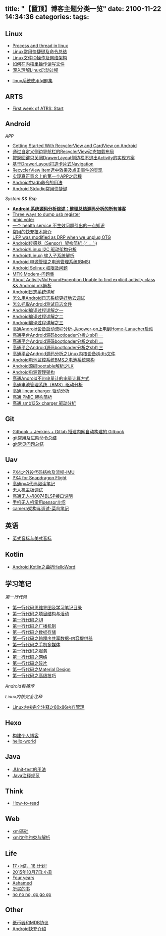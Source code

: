 title: "【置顶】博客主题分类一览"
date: 2100-11-22 14:34:36
categories:
tags:
---

Linux
-----------
- [Process and thread in linux](http://huaqianlee.github.io/2019/08/31/Linux/Process-and-thread-in-linux/)
- [Linux常用快捷键及命令总结](http://huaqianlee.github.io/2014/12/21/Linux/Linux%E5%B8%B8%E7%94%A8%E5%BF%AB%E6%8D%B7%E9%94%AE%E5%8F%8A%E5%91%BD%E4%BB%A4%E6%80%BB%E7%BB%93/)
- [Linux文件IO操作及网络架构](http://huaqianlee.github.io/2014/11/17/Linux/Linux%E6%96%87%E4%BB%B6IO%E6%93%8D%E4%BD%9C%E5%8F%8A%E7%BD%91%E7%BB%9C%E6%9E%B6%E6%9E%84/)
- [如何在内核里操作读写文件](http://huaqianlee.github.io/2015/03/17/Linux/%E5%A6%82%E4%BD%95%E5%9C%A8%E5%86%85%E6%A0%B8%E9%87%8C%E6%93%8D%E4%BD%9C%E8%AF%BB%E5%86%99%E6%96%87%E4%BB%B6-create-open-read-write/)
- [深入理解Linux启动过程](http://huaqianlee.github.io/2015/08/21/Linux/%E6%B7%B1%E5%85%A5%E7%90%86%E8%A7%A3Linux%E5%90%AF%E5%8A%A8%E8%BF%87%E7%A8%8B/)
<!--more-->
- [linux系统使用问题集](http://huaqianlee.github.io/2016/01/04/Linux/linux-problem-set/)

ARTS
-----------
- [First week of ATRS: Start](http://huaqianlee.github.io/2019/08/31/ATRS/First-week-of-ATRS-Start/)

Android
-----------
*APP*
- [Getting Started With RecyclerView and CardView on Android](http://huaqianlee.github.io/2017/11/08/Android/Getting-Started-With-RecyclerView-and-CardView-on-Android/)
- [通过自定义侧边导航栏的RecyclerView动态加载布局](http://huaqianlee.github.io/2017/08/18/Android/Dynamic-loading-layout-by-recyclerview-item/)
- [按返回键只关闭DrawerLayout侧边栏不退出Activity的实现方案](http://huaqianlee.github.io/2017/08/18/Android/hides-navigation-in-drawerlayou/)
- [基于DrawerLayout打造卡片式Navigation](http://huaqianlee.github.io/2017/08/17/Android/the-card-navigation-base-on-drawerlayout/)
- [RecyclerView Item选中效果及点击事件的实现](http://huaqianlee.github.io/2017/08/17/Android/the-selected-effect-of-recyclerview-item/)   
- [实现真正意义上的第一个APP之启程](http://huaqianlee.github.io/2017/07/11/Android/%E5%AE%9E%E7%8E%B0%E7%9C%9F%E6%AD%A3%E6%84%8F%E4%B9%89%E4%B8%8A%E7%9A%84%E7%AC%AC%E4%B8%80%E4%B8%AAAPP%E4%B9%8B%E5%90%AF%E7%A8%8B/)
- [Android中adb命令的用法](http://huaqianlee.github.io/2015/07/19/Android/Android%E4%B8%ADadb-Android-Debug-Bridge-%E5%91%BD%E4%BB%A4%E7%9A%84%E7%94%A8%E6%B3%95/)
- [Android Stdudio常用快捷键](http://huaqianlee.github.io/2015/05/29/Android/Android-Stdudio-Linux-windows-mac%E5%B8%B8%E7%94%A8%E5%BF%AB%E6%8D%B7%E9%94%AE/)
 
*System && Bsp*
- [**Android 系统源码分析综述：整理总结源码分析的所有博客**](_posts/Android/A-summary-of-Android-source-analysis.md)
- [Three ways to dump usb register](http://huaqianlee.github.io/2018/08/23/Android/Three-ways-to-dump-usb-register/)
- [pmic voter](http://huaqianlee.github.io/2019/05/15/Android/pmic-voter/)
- [一个 health service 不生效问题引出的一点知识](http://huaqianlee.github.io/2019/05/16/Android/A-little-knowledge-about-health/)
- [常用的快充技术简介](http://huaqianlee.github.io/2017/11/13/Android/What-is-fast-charge-now/)
- [UFP was modified as DRP when we unplug OTG](http://huaqianlee.github.io/2019/08/27/Android/USB-port-error/)
- [Android传感器（Sensor）架构简析 (╯_╰)](http://huaqianlee.github.io/2017/12/17/Android/android-sensor-arch-analysis/)
- [Android/Linux  I2C 驱动架构分析](http://huaqianlee.github.io/2017/12/03/Android/Android-Linux-i2c-driver-arch/)
- [Android(Linux) 输入子系统解析](http://huaqianlee.github.io/2017/11/23/Android/Android-Linux-input-system-analysis/)
- [Android 电源管理之电池管理系统(BMS)](http://huaqianlee.github.io/2017/11/21/Android/BMS-of-Android-Power-Management/)
- [Android Selinux 权限及问题](http://huaqianlee.github.io/2017/11/14/Android/Android-SELinux-Permison-and-Question/)
- [MTK-Modem-问题集](http://huaqianlee.github.io/2017/07/12/Android/MTK-Modem-%E9%97%AE%E9%A2%98%E9%9B%86/)
- [About ActivityNotFoundException Unable to find explicit activity class && Android.mk解析](http://huaqianlee.github.io/2015/07/12/Android/About-ActivityNotFoundException-Unable-to-find-explicit-activity-class-Android-mk%E8%A7%A3%E6%9E%90/)
- [Android日志系统详解](http://huaqianlee.github.io/2015/07/18/Android/Android-Logging-system-Android%E6%97%A5%E5%BF%97%E7%B3%BB%E7%BB%9F%E8%AF%A6%E8%A7%A3/)
- [怎么用Android日志系统更好地去调试](http://huaqianlee.github.io/2015/07/18/Android/%E6%80%8E%E4%B9%88%E7%94%A8Android%E6%97%A5%E5%BF%97%E7%B3%BB%E7%BB%9F%E6%9B%B4%E5%A5%BD%E5%9C%B0%E5%8E%BB%E8%B0%83%E8%AF%95-How-to-debug-with-Android-logging/)
- [怎么抓取Android测试日志文件](http://huaqianlee.github.io/2015/07/19/Android/%E6%80%8E%E4%B9%88%E6%8A%93%E5%8F%96Android%E6%B5%8B%E8%AF%95%E6%97%A5%E5%BF%97%E6%96%87%E4%BB%B6-How-to-get-android-log-file/)
- [Android编译过程详解之一](http://huaqianlee.github.io/2015/07/11/Android/Android%E7%BC%96%E8%AF%91%E8%BF%87%E7%A8%8B%E8%AF%A6%E8%A7%A3%E4%B9%8B%E4%B8%80/)
- [Android编译过程详解之二](http://huaqianlee.github.io/2015/07/12/Android/Android%E7%BC%96%E8%AF%91%E8%BF%87%E7%A8%8B%E8%AF%A6%E8%A7%A3%E4%B9%8B%E4%BA%8C/)
- [Android编译过程详解之三](http://huaqianlee.github.io/2015/07/12/Android/Android%E7%BC%96%E8%AF%91%E8%BF%87%E7%A8%8B%E8%AF%A6%E8%A7%A3%E4%B9%8B%E4%B8%89/)
- [高通Android设备启动流程分析-从power-on上电到Home-Lanucher启动](http://huaqianlee.github.io/2015/08/23/Android/%E9%AB%98%E9%80%9AAndroid%E8%AE%BE%E5%A4%87%E5%90%AF%E5%8A%A8%E6%B5%81%E7%A8%8B%E5%88%86%E6%9E%90-%E4%BB%8Epower-on%E4%B8%8A%E7%94%B5%E5%88%B0Home-Lanucher%E5%90%AF%E5%8A%A8/)
- [高通平台Android源码bootloader分析之sbl1 一](http://huaqianlee.github.io/2015/08/15/Android/%E9%AB%98%E9%80%9A%E5%B9%B3%E5%8F%B0Android%E6%BA%90%E7%A0%81bootloader%E5%88%86%E6%9E%90%E4%B9%8Bsbl1-%E4%B8%80/)
- [高通平台Android源码bootloader分析之sbl1 二](http://huaqianlee.github.io/2015/08/15/Android/%E9%AB%98%E9%80%9A%E5%B9%B3%E5%8F%B0Android%E6%BA%90%E7%A0%81bootloader%E5%88%86%E6%9E%90%E4%B9%8Bsbl1-%E4%BA%8C/)
- [高通平台Android源码bootloader分析之sbl1 三](http://huaqianlee.github.io/2015/08/18/Android/%E9%AB%98%E9%80%9A%E5%B9%B3%E5%8F%B0Android%E6%BA%90%E7%A0%81bootloader%E5%88%86%E6%9E%90%E4%B9%8Bsbl1-%E4%B8%89/)
- [高通平台Android源码分析之Linux内核设备树dts文件](http://huaqianlee.github.io/2015/08/19/Android/%E9%AB%98%E9%80%9A%E5%B9%B3%E5%8F%B0Android%E6%BA%90%E7%A0%81%E5%88%86%E6%9E%90%E4%B9%8BLinux%E5%86%85%E6%A0%B8%E8%AE%BE%E5%A4%87%E6%A0%91-DT-Device-Tree-dts%E6%96%87%E4%BB%B6/)
- [Android电池监控系统BMS之电池系统架构](http://huaqianlee.github.io/2015/06/06/Android/Android%E7%94%B5%E6%B1%A0%E7%9B%91%E6%8E%A7%E7%B3%BB%E7%BB%9F-BMS-%E4%B9%8B%E7%94%B5%E6%B1%A0%E7%B3%BB%E7%BB%9F%E6%9E%B6%E6%9E%84/)
- [Android源码bootable解析之LK](http://huaqianlee.github.io/2015/07/25/Android/Android%E6%BA%90%E7%A0%81bootable%E8%A7%A3%E6%9E%90%E4%B9%8BLK-bootloader-little-kernel/)
- [Android电源管理架构](http://huaqianlee.github.io/2015/05/30/Android/Android%E7%94%B5%E6%BA%90%E7%AE%A1%E7%90%86%E6%9E%B6%E6%9E%84/)
- [高通Android不带电量计的电量计算方式](http://huaqianlee.github.io/2015/01/21/Android/%E9%AB%98%E9%80%9AAndroid%E4%B8%8D%E5%B8%A6%E7%94%B5%E9%87%8F%E8%AE%A1%E7%9A%84%E7%94%B5%E9%87%8F%E8%AE%A1%E7%AE%97%E6%96%B9%E5%BC%8F/)
- [高通电池管理系统（BMS）驱动分析](http://huaqianlee.github.io/2015/06/24/Android/qaulcomm-bms-driver-analysis/)
- [高通 linear charger 驱动分析](http://huaqianlee.github.io/2015/06/24/Android/linear-charger-driver/)
- [高通 PMIC 架构简析](http://huaqianlee.github.io/2015/06/24/Android/qcom-pmic-driver/)
- [高通 smb135x charger 驱动分析](http://huaqianlee.github.io/2015/06/24/Android/smb135x-charger-driver/)


Git
-----------
- [Gitbook + Jenkins + Gitlab 搭建内网自动构建的 Gitbook](http://huaqianlee.github.io/2019/05/05/Git/gitlab-jenkins-gitbook-to-create-LAN-gitbook/)
- [git常用及进阶命令总结](http://huaqianlee.github.io/2015/06/11/Git/git%E5%B8%B8%E7%94%A8%E5%8F%8A%E8%BF%9B%E9%98%B6%E5%91%BD%E4%BB%A4%E6%80%BB%E7%BB%93/)
- [git常见问题总结](http://huaqianlee.github.io/2015/10/22/Git/git-experence/)

Uav
-----------
- [PX4之外设代码结构及流程-IMU](http://huaqianlee.github.io/2017/03/29/Uav/px4-imu-mpu9250-code-structure/)
- [PX4 for Snapdragon Flight](http://huaqianlee.github.io/2017/03/25/Uav/PX4-for-Snapdragon-Flight/)
- [高通px4代码阅读笔记](http://huaqianlee.github.io/2016/05/11/Uav/qualcomm-px4-code-reading-note/)
- [无人机主板调试](http://huaqianlee.github.io/2016/04/02/Uav/uav-board-debugging/)
- [高通无人机8074BLSP接口说明](http://huaqianlee.github.io/2016/04/27/Uav/Qualcomm-uav-blsp-port/)
- [手机无人机常用sensor介绍](http://huaqianlee.github.io/2016/05/07/Uav/mobile-and-uav-sensors/)
- [camera架构与调试-菜鸟笔记](http://huaqianlee.github.io/2016/07/07/Uav/camera-arch-and-tunning-rookie-note/)

英语
-----------
- [英式音标与美式音标](http://huaqianlee.github.io/2017/05/08/English/Americal-and-english-phonetic/)


Kotlin
-----------
- [Android Kotlin之曲折HelloWord](http://huaqianlee.github.io/2017/05/23/Kotlin/Kotlin-HElloWorld/)


学习笔记
----------------
*第一行代码*
- [第一行代码思维导图及学习笔记目录](http://huaqianlee.github.io/2017/03/24/FirstCode/The-departure-of-FirstCode-learning-notes/)
- [第一行代码之项目结构与活动](http://huaqianlee.github.io/2017/03/24/FirstCode/FirstCode-learning-note-project-structure-and-activity/)
- [第一行代码之UI](http://huaqianlee.github.io/2017/03/25/FirstCode/firstcode-note-UI/)
- [第一行代码之广播机制](http://huaqianlee.github.io/2017/03/25/FirstCode/FirstCode-Broadcast-Receiver/)
- [第一行代码之数据存储](http://huaqianlee.github.io/2017/04/29/FirstCode/FirstCode-data-storage/)
- [第一行代码之跨程序共享数据-内容提供器](http://huaqianlee.github.io/2017/05/03/FirstCode/FirstCode-Content-Provider/)
- [第一行代码之手机多媒体](http://huaqianlee.github.io/2017/05/06/FirstCode/FirstCode-media/)
- [第一行代码之服务](http://huaqianlee.github.io/2017/05/06/FirstCode/FirstCode-Service/)
- [第一行代码之网络](http://huaqianlee.github.io/2017/05/09/FirstCode/FirstCode-Network/)
- [第一行代码之碎片](http://huaqianlee.github.io/2017/05/10/FirstCode/FirstCode-Fragment/)
- [第一行代码之Material Design](http://huaqianlee.github.io/2017/05/10/FirstCode/FirstCode-Material-Design/)
- [第一行代码之高级技巧](http://huaqianlee.github.io/2017/05/13/FirstCode/FirstCode-advanced-skills/)

*Android群英传*


*Linux内核完全注释*
- [Linux内核完全注释之80x86内存管理](http://huaqianlee.github.io/2017/03/24/Linux/Linux-kernel-content-80x86-mem-manage/)

Hexo
-----------
- [构建个人博客](http://huaqianlee.github.io/2014/10/24/Hexo/build-person-blog-with-hexo/)
- [hello-world](http://huaqianlee.github.io/2014/10/20/Hexo/hello-world/)

Java
-----------
- [JUnit-test的用法](http://huaqianlee.github.io/2015/01/20/Java/JUnit-test%E7%9A%84%E7%94%A8%E6%B3%95/)
- [Java注释规范](http://huaqianlee.github.io/2014/10/27/Java/The-document-convetions-for-Java/)

Think
-----------
- [How-to-read](http://huaqianlee.github.io/2014/11/01/Think/How-to-read/)

Web
-----------
- [xml基础](http://huaqianlee.github.io/2015/01/18/Web/xml%E5%9F%BA%E7%A1%80/)
- [xml文件约束与解析](http://huaqianlee.github.io/2015/01/19/Web/xml%E6%96%87%E4%BB%B6%E7%BA%A6%E6%9D%9F%E4%B8%8E%E8%A7%A3%E6%9E%90/)

Life
-----------
- [17 小结，18 计划!](http://huaqianlee.github.io/2018/02/12/Life/Bye-2017-Hi-2018/)
- [2015年10月7日:小丑](http://huaqianlee.github.io/2015/10/08/Life/2015%E5%B9%B410%E6%9C%887%E6%97%A5-%E5%B0%8F%E4%B8%91/)
- [Four years](http://huaqianlee.github.io/2013/09/19/Life/four-years/)
- [Ashamed](http://huaqianlee.github.io/2017/03/17/Life/Ashamed/)
- [所买的书](http://huaqianlee.github.io/2017/03/24/Life/About-my-books-and-my-plan/)
- [no no no, go go go](http://huaqianlee.github.io/2017/07/20/Life/no-no-no-go-go-go/)

Other
-----------
- [纸币器和MDB协议](http://huaqianlee.github.io/2017/11/08/Other/MDB-ICP-protocol/)
- [Android快充介绍](_posts/Android/What-is-fast-charge-now？.md)


